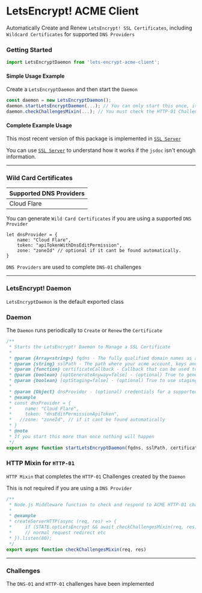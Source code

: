 # LetsEncrypt! ACME Client

Automatically Create and Renew `LetsEncrypt! SSL Certificates`, including `Wildcard Certificates` for supported `DNS Providers`

### Getting Started

```javascript
import LetsEncryptDaemon from 'lets-encrypt-acme-client';
```

#### Simple Usage Example

Create a `LetsEncryptDaemon` and then start the `Daemon`

```javascript
const daemon = new LetsEncryptDaemon();
daemon.startLetsEncryptDaemon(...); // You can only start this once, it will configure itself to run again.
daemon.checkChallengesMixin(...); // You must check the HTTP-01 Challenges for each LetsEncryptDaemon
```

#### Complete Example Usage

This most recent version of this package is implemented in [`SSL Server`](https://github.com/FirstTimeEZ/server-ssl) 

You can use [`SSL Server`](https://github.com/FirstTimeEZ/server-ssl) to understand how it works if the `jsdoc` isn't enough information.

--------

### Wild Card Certificates

| Supported DNS Providers |
|-------------------------|
| Cloud Flare  |

You can generate `Wild Card Certificates` if you are using a supported `DNS Provider`

```
let dnsProvider = {
    name: "Cloud Flare",
    token: "apiTokenWithDnsEditPermission",
    zone: "zoneId" // optional if it cant be found automatically.
}
```

`DNS Providers` are used to complete `DNS-01` challenges

--------

### LetsEncrypt! Daemon

`LetsEncryptDaemon` is the default exported class

### Daemon

The `Daemon` runs periodically to `Create` or `Renew` the `Certificate`

```javascript
/**
 * Starts the LetsEncrypt! Daemon to Manage a SSL Certificate
 *
 * @param {Array<string>} fqdns - The fully qualified domain names as a SAN (e.g., ["example.com", "www.example.com"]), You must use a `dnsProvider` if you include a wild card
 * @param {string} sslPath - The path where your acme account, keys and generated certificate will be stored or loaded from
 * @param {function} certificateCallback - Callback that can be used to update the current certificate or trigger a restart etc.
 * @param {boolean} [optGenerateAnyway=false] - (optional) True to generate a new certificate before the recommended time.
 * @param {boolean} [optStaging=false] - (optional) True to use staging mode instead of production.
 * 
 * @param {Object} dnsProvider - (optional) credentials for a supported dns provider if you want to use the `DNS-01` Challenge instead of `HTTP-01`
 * @example
 * const dnsProvider = {
 *     name: "Cloud Flare",
 *     token: "dnsEditPermissionApiToken",
 *   //zone: "zoneId", // if it cant be found automatically
 * }
 * @note
 * If you start this more than once nothing will happen
 */
export async function startLetsEncryptDaemon(fqdns, sslPath, certificateCallback, optGenerateAnyway = false, optStaging = false, dnsProvider = undefined)
```

### HTTP Mixin for `HTTP-01`

`HTTP Mixin` that completes the `HTTP-01` Challenges created by the `Daemon`

This is not required if you are using a `DNS Provider`

```javascript
/**
 * Node.js Middleware function to check and respond to ACME HTTP-01 challenges issued by this LetsEncryptDaemon inside the HTTP Server.
 *
 * @example
 * createServerHTTP(async (req, res) => {
 *     if (STATE.optLetsEncrypt && await checkChallengesMixin(req, res)) { return; } 
 *     // normal request redirect etc
 * }).listen(80);
 */
export async function checkChallengesMixin(req, res)
```

--------

### Challenges

The `DNS-01` and `HTTP-01` challenges have been implemented
